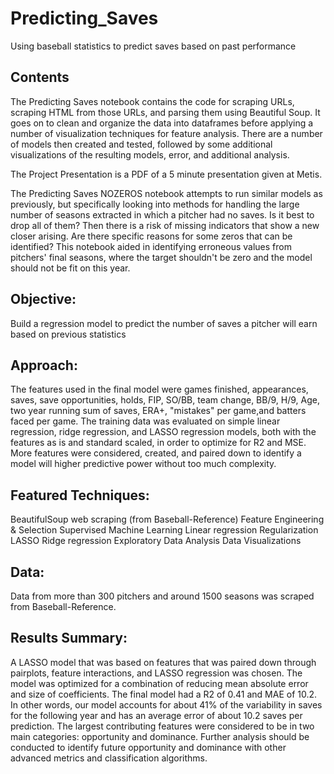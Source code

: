 # Predicting_Saves
Using baseball statistics to predict saves based on past performance

## Contents
The Predicting Saves notebook contains the code for scraping URLs, scraping HTML from those URLs, and parsing them using Beautiful Soup. It goes on to clean and organize the data into dataframes before applying a number of visualization techniques for feature analysis. There are a number of models then created and tested, followed by some additional visualizations of the resulting models, error, and additional analysis. 

The Project Presentation is a PDF of a 5 minute presentation given at Metis. 

The Predicting Saves NOZEROS notebook attempts to run similar models as previously, but specifically looking into methods for handling the large number of seasons extracted in which a pitcher had no saves. Is it best to drop all of them? Then there is a risk of missing indicators that show a new closer arising. Are there specific reasons for some zeros that can be identified? This notebook aided in identifying erroneous values from pitchers' final seasons, where the target shouldn't be zero and the model should not be fit on this year. 

## Objective:
Build a regression model to predict the number of saves a pitcher will earn based on previous statistics

## Approach:
The features used in the final model were games finished, appearances, saves, save opportunities, holds, FIP, SO/BB, team change, BB/9, H/9, Age, two year running sum of saves, ERA+, "mistakes" per game,and batters faced per game. The training data was evaluated on simple linear regression, ridge regression, and LASSO regression models, both with the features as is and standard scaled, in order to optimize for R2 and MSE. More features were considered, created, and paired down to identify a model will higher predictive power without too much complexity. 

## Featured Techniques:
BeautifulSoup web scraping (from Baseball-Reference)
Feature Engineering & Selection
Supervised Machine Learning
Linear regression
Regularization
LASSO
Ridge regression
Exploratory Data Analysis
Data Visualizations

## Data:
Data from more than 300 pitchers and around 1500 seasons was scraped from Baseball-Reference.

## Results Summary:
A LASSO model that was based on features that was paired down through pairplots, feature interactions, and LASSO regression was chosen. The model was optimized for a combination of reducing mean absolute error and size of coefficients. The final model had a R2 of 0.41 and MAE of 10.2. In other words, our model accounts for about 41% of the variability in saves for the following year and has an average error of about 10.2 saves per prediction. The largest contributing features were considered to be in two main categories: opportunity and dominance. Further analysis should be conducted to identify future opportunity and dominance with other advanced metrics and classification algorithms. 
